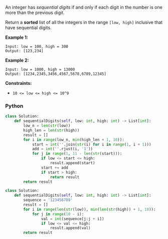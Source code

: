 An integer has  _sequential digits_  if and only if each digit in the number is one more than the previous digit.

Return a  **sorted**  list of all the integers in the range  `[low, high]` inclusive that have sequential digits.

**Example 1:**

```
Input: low = 100, high = 300
Output: [123,234]
```

**Example 2:**

```
Input: low = 1000, high = 13000
Output: [1234,2345,3456,4567,5678,6789,12345]
```

**Constraints:**

- `10 <= low <= high <= 10^9`

### Python

```python
class Solution:
    def sequentialDigits(self, low: int, high: int) -> List[int]:
        low_n = len(str(low))
        high_len = len(str(high))
        result = []
        for i in range(low_n, min(high_len + 1, 10)):
            start = int(''.join(str(i) for i in range(1, i + 1)))
            add = int(''.rjust(i, '1'))
            for j in range(1, 11 - len(str(start))):
                if low <= start <= high:
                    result.append(start)
                start += add
                if start > high:
                    return result
        return result
```

```python
class Solution:
    def sequentialDigits(self, low: int, high: int) -> List[int]:
        sequence = '123456789'
        result = []
        for i in range(len(str(low)), min(len(str(high)) + 1, 10)):
            for j in range(10 - i):
                val = int(sequence[j:j + i])
                if low <= val <= high:
                    result.append(val)
        return result
```